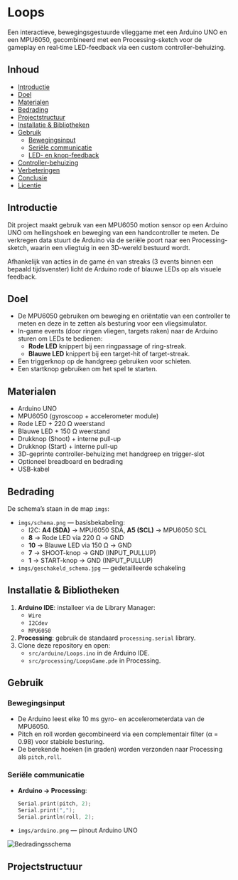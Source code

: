 # Loops

Een interactieve, bewegingsgestuurde vlieggame met een Arduino UNO en een MPU6050, gecombineerd met een Processing-sketch voor de gameplay en real‐time LED-feedback via een custom controller-behuizing.

## Inhoud

- [Introductie](#introductie)
- [Doel](#doel)
- [Materialen](#materialen)
- [Bedrading](#bedrading)
- [Projectstructuur](#projectstructuur)
- [Installatie & Bibliotheken](#installatie--bibliotheken)
- [Gebruik](#gebruik)  
  - [Bewegingsinput](#bewegingsinput)  
  - [Seriële communicatie](#seriële-communicatie)  
  - [LED- en knop-feedback](#led--en-knop-feedback)  
- [Controller-behuizing](#controller-behuizing)
- [Verbeteringen](#verbeteringen)
- [Conclusie](#conclusie)
- [Licentie](#licentie)

## Introductie

Dit project maakt gebruik van een MPU6050 motion sensor op een Arduino UNO om hellingshoek en beweging van een handcontroller te meten. De verkregen data stuurt de Arduino via de seriële poort naar een Processing-sketch, waarin een vliegtuig in een 3D-wereld bestuurd wordt.

Afhankelijk van acties in de game én van streaks (3 events binnen een bepaald tijdsvenster) licht de Arduino rode of blauwe LEDs op als visuele feedback.

## Doel

- De MPU6050 gebruiken om beweging en oriëntatie van een controller te meten en deze in te zetten als besturing voor een vliegsimulator.
- In-game events (door ringen vliegen, targets raken) naar de Arduino sturen om LEDs te bedienen:  
  - **Rode LED** knippert bij een ringpassage of ring-streak.  
  - **Blauwe LED** knippert bij een target-hit of target-streak.  
- Een triggerknop op de handgreep gebruiken voor schieten.  
- Een startknop gebruiken om het spel te starten.

## Materialen

- Arduino UNO  
- MPU6050 (gyroscoop + accelerometer module)  
- Rode LED + 220 Ω weerstand  
- Blauwe LED + 150 Ω weerstand  
- Drukknop (Shoot) + interne pull-up  
- Drukknop (Start) + interne pull-up  
- 3D-geprinte controller-behuizing met handgreep en trigger-slot  
- Optioneel breadboard en bedrading  
- USB-kabel

## Bedrading

De schema’s staan in de map `imgs`:

- `imgs/schema.png` — basisbekabeling:  
  - I2C: **A4 (SDA)** → MPU6050 SDA, **A5 (SCL)** → MPU6050 SCL  
  - **8** → Rode LED via 220 Ω → GND  
  - **10** → Blauwe LED via 150 Ω → GND  
  - **7** → SHOOT-knop → GND (INPUT_PULLUP)  
  - **1** → START-knop → GND (INPUT_PULLUP)  
- `imgs/geschakeld_schema.jpg` — gedetailleerde schakeling  


## Installatie & Bibliotheken

1. **Arduino IDE**: installeer via de Library Manager:  
   - `Wire`  
   - `I2Cdev`  
   - `MPU6050`  
2. **Processing**: gebruik de standaard `processing.serial` library.  
3. Clone deze repository en open:  
   - `src/arduino/Loops.ino` in de Arduino IDE.  
   - `src/processing/LoopsGame.pde` in Processing.

## Gebruik

### Bewegingsinput

- De Arduino leest elke 10 ms gyro- en accelerometerdata van de MPU6050.  
- Pitch en roll worden gecombineerd via een complementair filter (α = 0.98) voor stabiele besturing.  
- De berekende hoeken (in graden) worden verzonden naar Processing als `pitch,roll`.

### Seriële communicatie

- **Arduino → Processing**:
  ```cpp
  Serial.print(pitch, 2);
  Serial.print(",");
  Serial.println(roll, 2);

- `imgs/arduino.png` — pinout Arduino UNO  

![Bedradingsschema](imgs/schema.png)

## Projectstructuur

